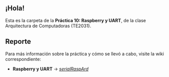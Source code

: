 ## ¡Hola!
Esta es la carpeta de la **Práctica 10: Raspberry y UART**, de la clase Arquitectura de Computadoras (TE2031).

## Reporte
Para más información sobre la práctica y cómo se llevó a cabo, visite la wiki correspondiente:

* **Raspberry y UART** → _[serialRaspArd](https://github.com/dafsgit/comp_arch/wiki/Pr%C3%A1ctica-10:-Raspberry-y-UART)_
